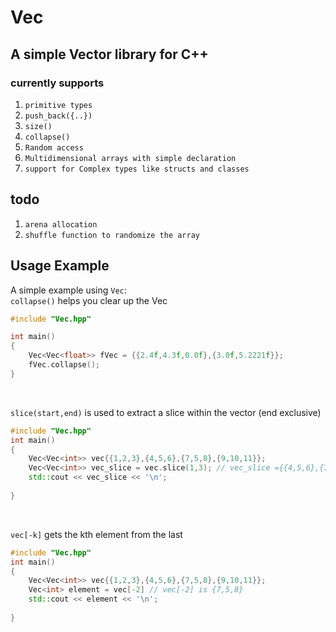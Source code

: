 #  Vec <br>
## A simple Vector library for C++

### currently supports<br>
1. `primitive types`<br>
2. `push_back({..})`<br>
3. `size()`<br>
4. `collapse()`<br>
5. `Random access`<br>
6. `Multidimensional arrays with simple declaration`<br>
7. `support for Complex types like structs and classes`<br>


## todo
1. `arena allocation`<br>
2. `shuffle function to randomize the array`<br>

## Usage Example

A simple example using `Vec`:<br>
```collapse()``` helps you clear up the Vec
```cpp
#include "Vec.hpp"

int main() 
{
    Vec<Vec<float>> fVec = {{2.4f,4.3f,0.0f},{3.0f,5.2221f}};
    fVec.collapse();
}
```
<br>


```slice(start,end)``` is used to extract a slice within the vector (end exclusive)

```cpp
#include "Vec.hpp"
int main()
{
    Vec<Vec<int>> vec{{1,2,3},{4,5,6},{7,5,8},{9,10,11}};
    Vec<Vec<int>> vec_slice = vec.slice(1,3); // vec_slice ={{4,5,6},{7,5,8}}
    std::cout << vec_slice << '\n';
    
}
```
<br> 

```vec[-k]``` gets the kth element from the last
```cpp
#include "Vec.hpp"
int main()
{
    Vec<Vec<int>> vec{{1,2,3},{4,5,6},{7,5,8},{9,10,11}};
    Vec<int> element = vec[-2] // vec[-2] is {7,5,8}
    std::cout << element << '\n';
    
}




